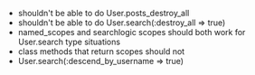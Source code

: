 - shouldn't be able to do User.posts_destroy_all
- shouldn't be able to do User.search(:destroy_all => true)
- named_scopes and searchlogic scopes should both work for User.search type situations
- class methods that return scopes should not
- User.search(:descend_by_username => true)
